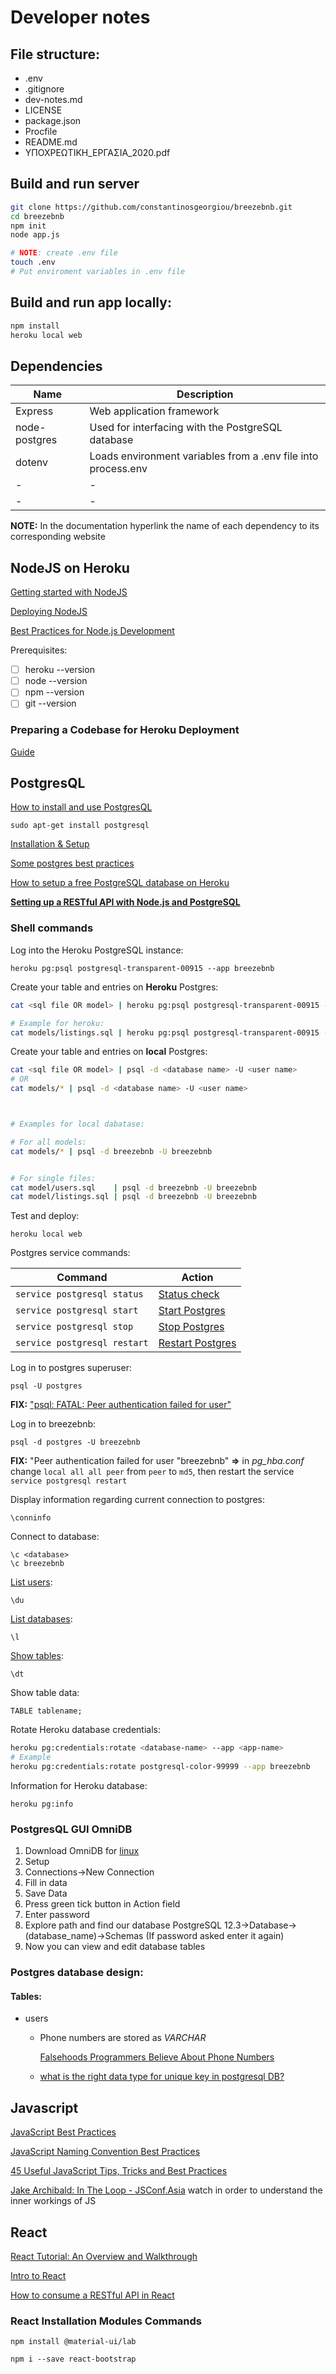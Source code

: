 
# Developer notes

## File structure:

- .env
- .gitignore
- dev-notes.md
- LICENSE
- package.json
- Procfile
- README.md
- ΥΠΟΧΡΕΩΤΙΚΗ_ΕΡΓΑΣΙΑ_2020.pdf

## Build and run server
```bash
git clone https://github.com/constantinosgeorgiou/breezebnb.git
cd breezebnb
npm init
node app.js

# NOTE: create .env file
touch .env
# Put enviroment variables in .env file
```

## Build and run app locally:

```bash
npm install
heroku local web
```

## Dependencies

| Name          | Description                                                   |
| ------------- | ------------------------------------------------------------- |
| Express       | Web application framework                                     |
| node-postgres | Used for interfacing with the PostgreSQL database             |
| dotenv        | Loads environment variables from a .env file into process.env |
| -             | -                                                             |
| -             | -                                                             |

**NOTE:** In the documentation hyperlink the name of each dependency to its corresponding website

## NodeJS on Heroku

[Getting started with NodeJS](https://devcenter.heroku.com/articles/getting-started-with-nodejs?singlepage=true)

[Deploying NodeJS](https://devcenter.heroku.com/articles/deploying-nodejs)

[Best Practices for Node.js Development](https://devcenter.heroku.com/articles/node-best-practices#hook-things-up)

Prerequisites:
 - [ ] heroku --version
 - [ ] node --version
 - [ ] npm --version
 - [ ] git --version

### Preparing a Codebase for Heroku Deployment

[Guide](https://devcenter.heroku.com/articles/preparing-a-codebase-for-heroku-deployment)


## PostgresQL

[How to install and use PostgresQL](https://www.digitalocean.com/community/tutorials/how-to-install-and-use-postgresql-on-ubuntu-18-04)

```shell
sudo apt-get install postgresql
```

[Installation & Setup](https://r00t4bl3.com/post/how-to-install-postgresql-12-on-linux-mint-19-tara-19-1-tessa-19-2-tina-19-3-tricia)

[Some postgres best practices](https://www.digitalocean.com/blog/some-postgres-best-practices/)

[How to setup a free PostgreSQL database on Heroku](https://dev.to/prisma/how-to-setup-a-free-postgresql-database-on-heroku-1dc1)

[**Setting up a RESTful API with Node.js and PostgreSQL**](https://blog.logrocket.com/setting-up-a-restful-api-with-node-js-and-postgresql-d96d6fc892d8/)

### Shell commands

Log into the Heroku PostgreSQL instance:
```shell
heroku pg:psql postgresql-transparent-00915 --app breezebnb
```

Create your table and entries on **Heroku** Postgres:
```Bash
cat <sql file OR model> | heroku pg:psql postgresql-transparent-00915 --app breezebnb

# Example for heroku:
cat models/listings.sql | heroku pg:psql postgresql-transparent-00915 --app breezebnb

```

Create your table and entries on **local** Postgres:
```Bash
cat <sql file OR model> | psql -d <database name> -U <user name>
# OR
cat models/* | psql -d <database name> -U <user name>



# Examples for local dabatase:

# For all models:
cat models/* | psql -d breezebnb -U breezebnb


# For single files:
cat model/users.sql    | psql -d breezebnb -U breezebnb
cat model/listings.sql | psql -d breezebnb -U breezebnb

```

Test and deploy:
```shell
heroku local web
```

Postgres service commands:

| Command                      | Action                                                                            |
| ---------------------------- | --------------------------------------------------------------------------------- |
| `service postgresql status`  | [Status check](https://r2schools.com/how-to-start-stop-postgresql-on-ubuntu/)     |
| `service postgresql start`   | [Start Postgres](https://r2schools.com/how-to-start-stop-postgresql-on-ubuntu/)   |
| `service postgresql stop`    | [Stop Postgres](https://r2schools.com/how-to-start-stop-postgresql-on-ubuntu/)    |
| `service postgresql restart` | [Restart Postgres](https://r2schools.com/how-to-start-stop-postgresql-on-ubuntu/) |


Log in to postgres superuser:
```shell
psql -U postgres
```
**FIX:** ["psql: FATAL: Peer authentication failed for user"](https://gist.github.com/AtulKsol/4470d377b448e56468baef85af7fd614)


Log in to breezebnb:
```shell
psql -d postgres -U breezebnb
```
**FIX:** "Peer authentication failed for user "breezebnb" **=>** in *pg_hba.conf* change `local all all peer` from `peer` to `md5`, then restart the service `service postgresql restart`

Display information regarding current connection to postgres:
```shell
\conninfo
```


Connect to database:
```
\c <database>
\c breezebnb
```

[List users](https://www.postgresqltutorial.com/postgresql-list-users/):
```shell
\du
```



[List databases](https://www.postgresqltutorial.com/postgresql-show-databases/):
```shell
\l
```



[Show tables](https://www.postgresqltutorial.com/postgresql-show-tables/):
```shell
\dt
```

Show table data:
```shell
TABLE tablename;
```

Rotate Heroku database credentials:
```bash
heroku pg:credentials:rotate <database-name> --app <app-name>
# Example
heroku pg:credentials:rotate postgresql-color-99999 --app breezebnb
```

Information for Heroku database:
```shell
heroku pg:info
``` 

###  PostgresQL GUI OmniDB
1. Download OmniDB for [linux](https://omnidb.org/en/downloads-en)
2. Setup
3. Connections->New Connection
4. Fill in data
5. Save Data
6. Press green tick button in Action field
7. Enter password
8. Explore path and find our database
PostgreSQL 12.3->Database->(database_name)->Schemas
(If password asked enter it again)
8. Now you can view and edit database tables 

### Postgres database design:

#### Tables:

- users

  - Phone numbers are stored as *VARCHAR* 

    [Falsehoods Programmers Believe About Phone Numbers](https://github.com/google/libphonenumber/blob/master/FALSEHOODS.md)
  
  - [what is the right data type for unique key in postgresql DB?](https://stackoverflow.com/questions/11778102/what-is-the-right-data-type-for-unique-key-in-postgresql-db)

## Javascript

[JavaScript Best Practices](https://www.w3schools.com/js/js_best_practices.asp)

[JavaScript Naming Convention Best Practices](https://medium.com/javascript-in-plain-english/javascript-naming-convention-best-practices-b2065694b7d)

[45 Useful JavaScript Tips, Tricks and Best Practices](https://modernweb.com/45-javascript-tips-tricks-practices/)

[Jake Archibald: In The Loop - JSConf.Asia](https://www.youtube.com/watch?v=cCOL7MC4Pl0) watch in order to understand the inner workings of JS

## React

[React Tutorial: An Overview and Walkthrough](https://www.taniarascia.com/getting-started-with-react/)

[Intro to React](https://reactjs.org/tutorial/tutorial.html)

[How to consume a RESTful API in React](https://pusher.com/tutorials/consume-restful-api-react)

### React Installation Modules Commands

```shell
npm install @material-ui/lab

npm i --save react-bootstrap
```

